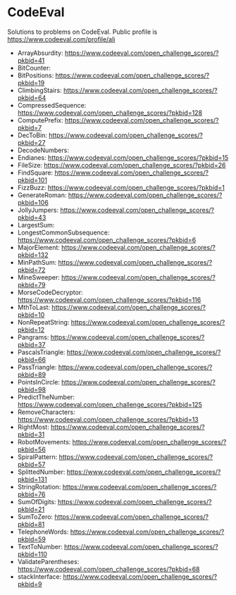 CodeEval
========

Solutions to problems on CodeEval. Public profile is https://www.codeeval.com/profile/ali

- ArrayAbsurdity: https://www.codeeval.com/open_challenge_scores/?pkbid=41
- BitCounter:
- BitPositions: https://www.codeeval.com/open_challenge_scores/?pkbid=19
- ClimbingStairs: https://www.codeeval.com/open_challenge_scores/?pkbid=64
- CompressedSequence: https://www.codeeval.com/open_challenge_scores/?pkbid=128
- ComputePrefix: https://www.codeeval.com/open_challenge_scores/?pkbid=7
- DecToBin: https://www.codeeval.com/open_challenge_scores/?pkbid=27
- DecodeNumbers:
- Endianes: https://www.codeeval.com/open_challenge_scores/?pkbid=15
- FileSize: https://www.codeeval.com/open_challenge_scores/?pkbid=26
- FindSquare: https://www.codeeval.com/open_challenge_scores/?pkbid=101
- FizzBuzz: https://www.codeeval.com/open_challenge_scores/?pkbid=1
- GenerateRoman: https://www.codeeval.com/open_challenge_scores/?pkbid=106
- JollyJumpers: https://www.codeeval.com/open_challenge_scores/?pkbid=43
- LargestSum: 
- LongestCommonSubsequence: https://www.codeeval.com/open_challenge_scores/?pkbid=6
- MajorElement: https://www.codeeval.com/open_challenge_scores/?pkbid=132
- MinPathSum: https://www.codeeval.com/open_challenge_scores/?pkbid=72
- MineSweeper: https://www.codeeval.com/open_challenge_scores/?pkbid=79
- MorseCodeDecryptor: https://www.codeeval.com/open_challenge_scores/?pkbid=116
- MthToLast: https://www.codeeval.com/open_challenge_scores/?pkbid=10
- NonRepeatString: https://www.codeeval.com/open_challenge_scores/?pkbid=12
- Pangrams: https://www.codeeval.com/open_challenge_scores/?pkbid=37
- PascalsTriangle: https://www.codeeval.com/open_challenge_scores/?pkbid=66
- PassTriangle: https://www.codeeval.com/open_challenge_scores/?pkbid=89
- PointsInCircle: https://www.codeeval.com/open_challenge_scores/?pkbid=98
- PredictTheNumber: https://www.codeeval.com/open_challenge_scores/?pkbid=125
- RemoveCharacters: https://www.codeeval.com/open_challenge_scores/?pkbid=13
- RightMost: https://www.codeeval.com/open_challenge_scores/?pkbid=31
- RobotMovements: https://www.codeeval.com/open_challenge_scores/?pkbid=56
- SpiralPattern: https://www.codeeval.com/open_challenge_scores/?pkbid=57
- SplittedNumber: https://www.codeeval.com/open_challenge_scores/?pkbid=131
- StringRotation: https://www.codeeval.com/open_challenge_scores/?pkbid=76
- SumOfDigits: https://www.codeeval.com/open_challenge_scores/?pkbid=21
- SumToZero: https://www.codeeval.com/open_challenge_scores/?pkbid=81
- TelephoneWords: https://www.codeeval.com/open_challenge_scores/?pkbid=59
- TextToNumber: https://www.codeeval.com/open_challenge_scores/?pkbid=110
- ValidateParentheses: https://www.codeeval.com/open_challenge_scores/?pkbid=68
- stackInterface: https://www.codeeval.com/open_challenge_scores/?pkbid=9
